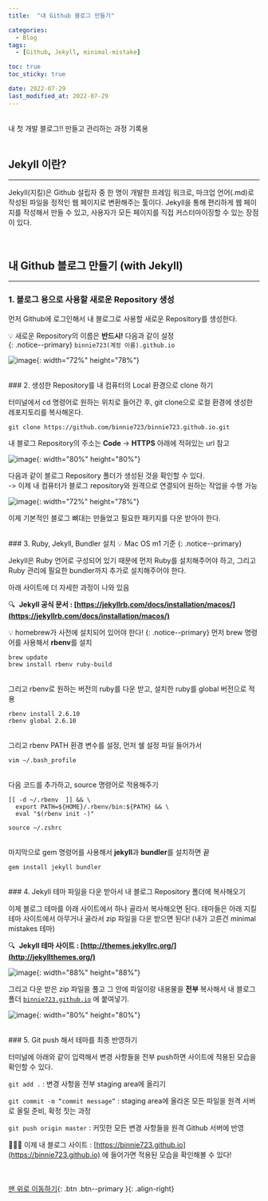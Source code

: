 ```yaml
---
title:  "내 Github 블로그 만들기" 

categories:
  - Blog
tags:
  - [Github, Jekyll, minimal-mistake]

toc: true
toc_sticky: true

date: 2022-07-29
last_modified_at: 2022-07-29
---
```



<br/> 
내 첫 개발 블로그!! 만들고 관리하는 과정 기록용
<br/><br/> 


## Jekyll 이란?
---

Jekyll(지킬)은 Github 설립자 중 한 명이 개발한 프레임 워크로, 마크업 언어(.md)로 작성된 파일을 정적인 웹 페이지로 변환해주는 툴이다. Jekyll을 통해 편리하게 웹 페이지를 작성해서 만들 수 있고, 사용자가 모든 페이지를 직접 커스터마이징할 수 있는 장점이 있다. 


<br/> 

## 내 Github 블로그 만들기 (with Jekyll)
---

### 1. 블로그 용으로 사용할 새로운 Repository 생성

먼저 Github에 로그인해서 내 블로그로 사용할 새로운 Repository를 생성한다.  

💡 새로운 Repository의 이름은 **반드시!** 다음과 같이 설정   
{: .notice--primary} 
 `binnie723(계정 이름).github.io`  

![image](https://user-images.githubusercontent.com/86834982/181670337-1f5b145f-1f10-4362-b977-202d0359022f.png){: width="72%" height="78%"}

<br/> 
### 2. 생성한 Repository를 내 컴퓨터의 Local 환경으로 clone 하기

터미널에서 cd 명령어로 원하는 위치로 들어간 후, git clone으로 로컬 환경에 생성한 레포지토리를 복사해온다.

`git clone https://github.com/binnie723/binnie723.github.io.git`

내 블로그 Repository의 주소는  **Code** -> **HTTPS** 아래에 적혀있는 url 참고

![image](https://user-images.githubusercontent.com/86834982/181670802-9bc91f66-18f9-4afa-a75f-66f66a0a884a.png){: width="80%" height="80%"}

다음과 같이 블로그 Repository 폴더가 생성된 것을 확인할 수 있다.  
-> 이제 내 컴퓨터가 블로그 repository와 원격으로 연결되어 원하는 작업을 수행 가능 

![image](https://user-images.githubusercontent.com/86834982/181670860-8937ff5c-aaf9-4996-ba53-3a134851b374.png){: width="72%" height="78%"}

이제 기본적인 블로그 뼈대는 만들었고 필요한 패키지를 다운 받아야 한다.


<br/> 
### 3. Ruby, Jekyll, Bundler 설치
💡 Mac OS m1 기준
{: .notice--primary} 


Jekyll은 Ruby 언어로 구성되어 있기 때문에 먼저 Ruby를 설치해주어야 하고, 그리고 Ruby 관리에 필요한 bundler까지 추가로 설치해주어야 한다. 

아래 사이트에 더 자세한 과정이 나와 있음

🔍  **Jekyll 공식 문서 : [https://jekyllrb.com/docs/installation/macos/](https://jekyllrb.com/docs/installation/macos/)**

💡 homebrew가 사전에 설치되어 있어야 한다!
{: .notice--primary} 
먼저 brew 명령어를 사용해서 **rbenv**를 설치
```
brew update
brew install rbenv ruby-build
```
<br/> 그리고 rbenv로 원하는 버전의 ruby를 다운 받고, 설치한 ruby를 global 버전으로 적용
```
rbenv install 2.6.10
rbenv global 2.6.10
```
<br/> 그리고 rbenv PATH 환경 변수를 설정, 먼저 쉘 설정 파일 들어가서
```
vim ~/.bash_profile 
```
<br/> 다음 코드를 추가하고, source 명령어로 적용해주기
```
[[ -d ~/.rbenv  ]] && \
  export PATH=${HOME}/.rbenv/bin:${PATH} && \
  eval "$(rbenv init -)"
```

```
source ~/.zshrc
```
<br/> 마지막으로 gem 명령어를 사용해서 **jekyll**과 **bundler**를 설치하면 끝
```
gem install jekyll bundler
```



<br/> 
### 4. Jekyll 테마 파일을 다운 받아서 내 블로그 Repository 폴더에 복사해오기

이제 블로그 테마를 아래 사이트에서 하나 골라서 복사해오면 된다. 테마들은 아래 지킬 테마 사이트에서 아무거나 골라서 zip 파일을 다운 받으면 된다! (내가 고른건 minimal mistakes 테마)

🔍  **Jekyll 테마 사이트 : [http://themes.jekyllrc.org/](http://jekyllthemes.org/)**

![image](https://user-images.githubusercontent.com/86834982/181670910-33f009e1-d461-4d7d-be8b-709b472da56b.png){: width="88%" height="88%"}

그리고 다운 받은 zip 파일을 풀고 그 안에 파일이랑 내용물을 **전부** 복사해서 내 블로그 폴더 [`binnie723.github.io`](http://binnie723.github.io) 에 붙여넣기. 

![image](https://user-images.githubusercontent.com/86834982/181670954-3701248d-a1b8-4fc9-951b-9185b5d17555.png){: width="80%" height="80%"}


<br/> 
### 5. Git push 해서 테마를 최종 반영하기

터미널에 아래와 같이 입력해서 변경 사항들을 전부 push하면 사이트에 적용된 모습을 확인할 수 있다.


`git add .` : 변경 사항을 전부 staging area에 올리기

`git commit -m “commit message”` : staging area에 올라온 모든 파일을 원격 서버로 올릴 준비, 확정 짓는 과정

`git push origin master` : 커밋한 모든 변경 사항들을 원격 Github 서버에 반영

 💁🏻‍♀️ 이제 내 블로그 사이트 :  [https://binnie723.github.io](https://binnie723.github.io) 에 들어가면 적용된 모습을 확인해볼 수 있다!
 

<br/><br/>
[맨 위로 이동하기](#){: .btn .btn--primary }{: .align-right}
